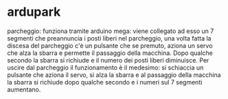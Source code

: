 ardupark
========

parcheggio: funziona tramite arduino mega: viene collegato ad esso un 7 segmenti che preannuncia i posti liberi nel parcheggio, una volta fatta la discesa del parcheggio c'è un pulsante che se premuto, aziona un servo che alza la sbarra e permette il passaggio della macchina. Dopo qualche secondo la sbarra si richiude e il numero dei posti liberi diminuisce. Per uscire dal parcheggio il funzionamento è il medesimo: si schiaccia un pulsante che aziona il servo, si alza la sbarra e al passaggio della macchina la sbarra si richiude dopo qualche secondo e i numeri sul 7 segmenti aumentano.
